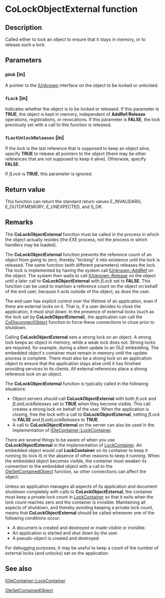# CoLockObjectExternal function

## Description

Called either to lock an object to ensure that it stays in memory, or to release such a lock.

## Parameters

### `pUnk` [in]

A pointer to the [IUnknown](https://learn.microsoft.com/windows/desktop/api/unknwn/nn-unknwn-iunknown) interface on the object to be locked or unlocked.

### `fLock` [in]

Indicates whether the object is to be locked or released. If this parameter is **TRUE**, the object is kept in memory, independent of **AddRef**/**Release** operations, registrations, or revocations. If this parameter is **FALSE**, the lock previously set with a call to this function is released.

### `fLastUnlockReleases` [in]

If the lock is the last reference that is supposed to keep an object alive, specify **TRUE** to release all pointers to the object (there may be other references that are not supposed to keep it alive).
Otherwise, specify **FALSE**.

If *fLock* is **TRUE**, this parameter is ignored.

## Return value

This function can return the standard return values E_INVALIDARG, E_OUTOFMEMORY, E_UNEXPECTED, and S_OK.

## Remarks

The **CoLockObjectExternal** function must be called in the process in which the object actually resides (the EXE process, not the process in which handlers may be loaded).

The **CoLockObjectExternal** function prevents the reference count of an object from going to zero, thereby "locking" it into existence until the lock is released. The same function (with different parameters) releases the lock. The lock is implemented by having the system call [IUnknown::AddRef](https://learn.microsoft.com/windows/desktop/api/unknwn/nf-unknwn-iunknown-addref) on the object. The system then waits to call [IUnknown::Release](https://learn.microsoft.com/windows/desktop/api/unknwn/nf-unknwn-iunknown-release) on the object until a later call to **CoLockObjectExternal** with *fLock* set to **FALSE**. This function can be used to maintain a reference count on the object on behalf of the end user, because it acts outside of the object, as does the user.

The end user has explicit control over the lifetime of an application, even if there are external locks on it. That is, if a user decides to close the application, it must shut down. In the presence of external locks (such as the lock set by **CoLockObjectExternal**), the application can call the [CoDisconnectObject](https://learn.microsoft.com/windows/desktop/api/combaseapi/nf-combaseapi-codisconnectobject) function to force these connections to close prior to shutdown.

Calling **CoLockObjectExternal** sets a strong lock on an object. A strong lock keeps an object in memory, while a weak lock does not. Strong locks are required, for example, during a silent update to an OLE embedding. The embedded object's container must remain in memory until the update process is complete. There must also be a strong lock on an application object to ensure that the application stays alive until it has finished providing services to its clients. All external references place a strong reference lock on an object.

The **CoLockObjectExternal** function is typically called in the following situations:

* Object servers should call **CoLockObjectExternal** with both *fLock* and *fLastLockReleases* set to **TRUE** when they become visible. This call creates a strong lock on behalf of the user. When the application is closing, free the lock with a call to **CoLockObjectExternal**, setting *fLock* to **FALSE** and *fLastLockReleases* to **TRUE**.
* A call to **CoLockObjectExternal** on the server can also be used in the implementation of [IOleContainer::LockContainer](https://learn.microsoft.com/windows/desktop/api/oleidl/nf-oleidl-iolecontainer-lockcontainer).

There are several things to be aware of when you use **CoLockObjectExternal** in the implementation of [LockContainer](https://learn.microsoft.com/windows/desktop/api/oleidl/nf-oleidl-iolecontainer-lockcontainer). An embedded object would call **LockContainer** on its container to keep it running (to lock it) in the absence of other reasons to keep it running. When the embedded object becomes visible, the container must weaken its connection to the embedded object with a call to the [OleSetContainedObject](https://learn.microsoft.com/windows/desktop/api/ole2/nf-ole2-olesetcontainedobject) function, so other connections can affect the object.

Unless an application manages all aspects of its application and document shutdown completely with calls to **CoLockObjectExternal**, the container must keep a private lock count in [LockContainer](https://learn.microsoft.com/windows/desktop/api/oleidl/nf-oleidl-iolecontainer-lockcontainer) so that it exits when the lock count reaches zero and the container is invisible. Maintaining all aspects of shutdown, and thereby avoiding keeping a private lock count, means that **CoLockObjectExternal** should be called whenever one of the following conditions occur:

* A document is created and destroyed or made visible or invisible.
* An application is started and shut down by the user.
* A pseudo-object is created and destroyed.

For debugging purposes, it may be useful to keep a count of the number of external locks (and unlocks) set on the application.

## See also

[IOleContainer::LockContainer](https://learn.microsoft.com/windows/desktop/api/oleidl/nf-oleidl-iolecontainer-lockcontainer)

[OleSetContainedObject](https://learn.microsoft.com/windows/desktop/api/ole2/nf-ole2-olesetcontainedobject)